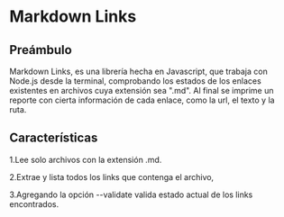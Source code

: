 # Markdown Links

## Preámbulo

Markdown Links, es una librería hecha en Javascript, que trabaja con Node.js desde la terminal, comprobando los estados de los enlaces existentes en archivos cuya extensión sea ".md". Al final se imprime un reporte con cierta información de cada enlace, como la url, el texto y la ruta. 

## Características

1.Lee solo archivos con la extensión .md.

2.Extrae y lista todos los links que contenga el archivo,

3.Agregando la opción --validate valida estado actual de los links encontrados.